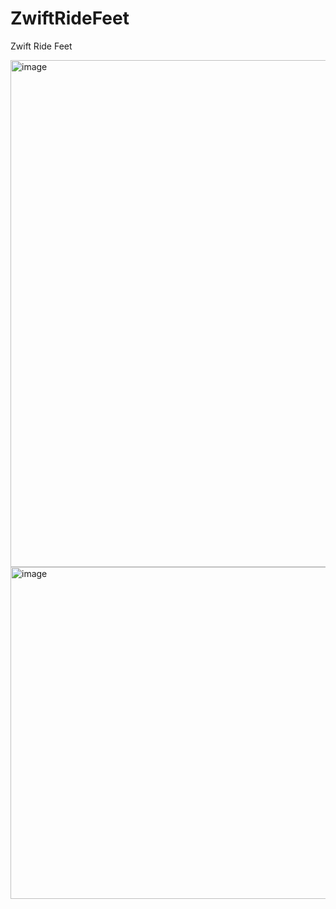 # ZwiftRideFeet
Zwift Ride Feet

<img width="811" alt="image" src="https://github.com/user-attachments/assets/60085889-7646-4b04-9c15-f1290be98ec7" />

<img width="531" alt="image" src="https://github.com/user-attachments/assets/1ac2c95b-bf7f-4e87-b2bb-eaeb34e43dcb" />



